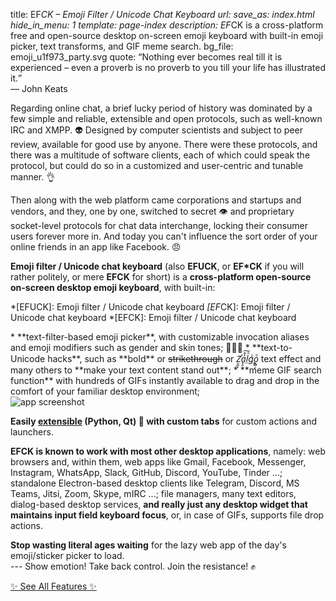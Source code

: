 title: EF*CK – Emoji Filter / Unicode Chat Keyboard
url:
save_as: index.html
hide_in_menu: 1
template: page-index
description: EF*CK is a cross-platform free and open-source desktop on-screen emoji keyboard with built-in emoji picker, text transforms, and GIF meme search.
bg_file: emoji_u1f973_party.svg
quote: <q>Nothing ever becomes real till it is experienced – even a proverb is no proverb to you till your life has illustrated it.</q><br>— John Keats

Regarding online chat, a brief lucky period of history was
dominated by a few simple and 
reliable, extensible and open protocols,
such as well-known IRC and XMPP. 👽
Designed by computer scientists and subject to peer review,
available for good use by anyone.
There were these protocols,
and there was a multitude of software clients,
each of which could speak the protocol,
but could do so in a customized and user-centric
and tunable manner. 👌

Then along with the web platform came corporations
and startups and vendors,
and they, one by one, switched to 
secret 👁 and proprietary
socket-level protocols for chat data interchange,
locking their consumer users forever more in. 
And today you can't influence the 
sort order of your online friends in an app like Facebook. 😠

<div itemprop="description" class="p description" markdown="1">

**Emoji filter / Unicode chat keyboard**
(also **EFUCK**, or **EF*CK** if you will rather politely, 
or mere **EFCK** for short)
is a **cross-platform open-source on-screen desktop emoji keyboard**,
with built-in:

*[EFUCK]: Emoji filter / Unicode chat keyboard
*[EF*CK]: Emoji filter / Unicode chat keyboard
*[EFCK]: Emoji filter / Unicode chat keyboard

<div class="features" markdown="1">
* **text-filter-based emoji picker**, with customizable
  invocation aliases and emoji modifiers such
  as gender and skin tones; 🙋🏼‍♀️
* **text-to-Unicode hacks**,
  such as **bold** or <s>strikethrough</s> or
  <i aria-label="Zalgo">Z̛͕̫͉a̟̯̔̊͠l̤ͪg̨ͥo͙̻̦ͣ</i> text effect 
  and many others to **make your text content stand out**;
* **meme GIF search function** with hundreds of GIFs
  instantly available to drag and drop in the comfort of your 
  familiar desktop environment;

<div class="screenshot"><img alt="app screenshot" class="screenshot" itemprop="screenshot" loading="lazy" src="{static}/images/screenshot.png"></div>
</div>
</div>

**Easily [extensible]({filename}/pages/faq.md#extending)
(Python, Qt) 🐍
with custom tabs** for custom actions and launchers.

**EFCK is known to work with most other
desktop applications**, namely:
web browsers and, within them, web apps like 
Gmail, Facebook, Messenger, Instagram, WhatsApp,
Slack, GitHub, Discord, YouTube, Tinder ...;
standalone Electron-based desktop clients like 
Telegram, Discord, MS Teams, Jitsi, Zoom,
Skype, mIRC ...; file managers, many text editors,
dialog-based desktop services, **and really just any
desktop widget that maintains input field keyboard focus**,
or, in case of GIFs, supports file drop actions.

**Stop wasting literal ages waiting** for the lazy 
web app of the day's
emoji/sticker picker to load.  
--- Show emotion!
Take back control. Join the resistance! ✊

<div class="center"><a class="fuzzy-box" href="{filename}/pages/features.md">✨ See All Features ✨</a></div>
